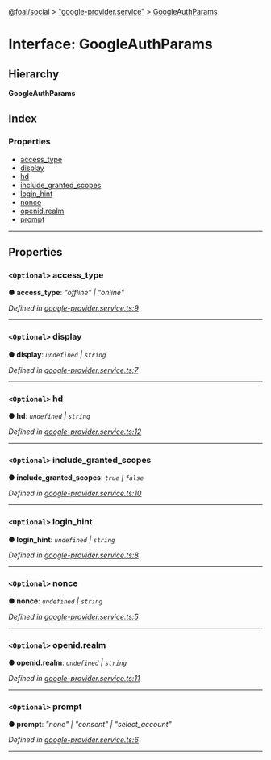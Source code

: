 [@foal/social](../README.md) > ["google-provider.service"](../modules/_google_provider_service_.md) > [GoogleAuthParams](../interfaces/_google_provider_service_.googleauthparams.md)

# Interface: GoogleAuthParams

## Hierarchy

**GoogleAuthParams**

## Index

### Properties

* [access_type](_google_provider_service_.googleauthparams.md#access_type)
* [display](_google_provider_service_.googleauthparams.md#display)
* [hd](_google_provider_service_.googleauthparams.md#hd)
* [include_granted_scopes](_google_provider_service_.googleauthparams.md#include_granted_scopes)
* [login_hint](_google_provider_service_.googleauthparams.md#login_hint)
* [nonce](_google_provider_service_.googleauthparams.md#nonce)
* [openid.realm](_google_provider_service_.googleauthparams.md#openid_realm)
* [prompt](_google_provider_service_.googleauthparams.md#prompt)

---

## Properties

<a id="access_type"></a>

### `<Optional>` access_type

**● access_type**: *"offline" \| "online"*

*Defined in [google-provider.service.ts:9](https://github.com/FoalTS/foal/blob/145b6b04/packages/social/src/google-provider.service.ts#L9)*

___
<a id="display"></a>

### `<Optional>` display

**● display**: *`undefined` \| `string`*

*Defined in [google-provider.service.ts:7](https://github.com/FoalTS/foal/blob/145b6b04/packages/social/src/google-provider.service.ts#L7)*

___
<a id="hd"></a>

### `<Optional>` hd

**● hd**: *`undefined` \| `string`*

*Defined in [google-provider.service.ts:12](https://github.com/FoalTS/foal/blob/145b6b04/packages/social/src/google-provider.service.ts#L12)*

___
<a id="include_granted_scopes"></a>

### `<Optional>` include_granted_scopes

**● include_granted_scopes**: *`true` \| `false`*

*Defined in [google-provider.service.ts:10](https://github.com/FoalTS/foal/blob/145b6b04/packages/social/src/google-provider.service.ts#L10)*

___
<a id="login_hint"></a>

### `<Optional>` login_hint

**● login_hint**: *`undefined` \| `string`*

*Defined in [google-provider.service.ts:8](https://github.com/FoalTS/foal/blob/145b6b04/packages/social/src/google-provider.service.ts#L8)*

___
<a id="nonce"></a>

### `<Optional>` nonce

**● nonce**: *`undefined` \| `string`*

*Defined in [google-provider.service.ts:5](https://github.com/FoalTS/foal/blob/145b6b04/packages/social/src/google-provider.service.ts#L5)*

___
<a id="openid_realm"></a>

### `<Optional>` openid.realm

**● openid.realm**: *`undefined` \| `string`*

*Defined in [google-provider.service.ts:11](https://github.com/FoalTS/foal/blob/145b6b04/packages/social/src/google-provider.service.ts#L11)*

___
<a id="prompt"></a>

### `<Optional>` prompt

**● prompt**: *"none" \| "consent" \| "select_account"*

*Defined in [google-provider.service.ts:6](https://github.com/FoalTS/foal/blob/145b6b04/packages/social/src/google-provider.service.ts#L6)*

___

